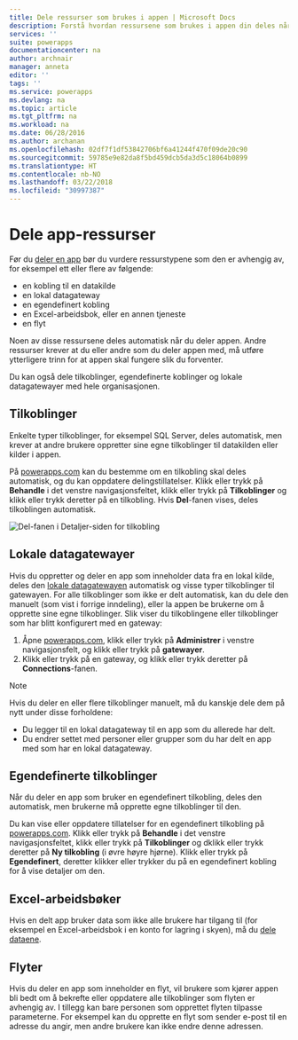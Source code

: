 ```yaml
---
title: Dele ressurser som brukes i appen | Microsoft Docs
description: Forstå hvordan ressursene som brukes i appen din deles når en app er delt
services: ''
suite: powerapps
documentationcenter: na
author: archnair
manager: anneta
editor: ''
tags: ''
ms.service: powerapps
ms.devlang: na
ms.topic: article
ms.tgt_pltfrm: na
ms.workload: na
ms.date: 06/28/2016
ms.author: archanan
ms.openlocfilehash: 02df7f1df53842706bf6a41244f470f09de20c90
ms.sourcegitcommit: 59785e9e82da8f5bd459dcb5da3d5c18064b0899
ms.translationtype: HT
ms.contentlocale: nb-NO
ms.lasthandoff: 03/22/2018
ms.locfileid: "30997387"
---
```

# <a name="share-app-resources"></a>Dele app-ressurser
Før du [deler en app](share-app.md) bør du vurdere ressurstypene som den er avhengig av, for eksempel ett eller flere av følgende:

* en kobling til en datakilde
* en lokal datagateway
* en egendefinert kobling
* en Excel-arbeidsbok, eller en annen tjeneste
* en flyt

Noen av disse ressursene deles automatisk når du deler appen. Andre ressurser krever at du eller andre som du deler appen med, må utføre ytterligere trinn for at appen skal fungere slik du forventer.

Du kan også dele tilkoblinger, egendefinerte koblinger og lokale datagatewayer med hele organisasjonen.

## <a name="connections"></a>Tilkoblinger
Enkelte typer tilkoblinger, for eksempel SQL Server, deles automatisk, men krever at andre brukere oppretter sine egne tilkoblinger til datakilden eller kilder i appen.

På [powerapps.com](https://web.powerapps.com) kan du bestemme om en tilkobling skal deles automatisk, og du kan oppdatere delingstillatelser. Klikk eller trykk på **Behandle** i det venstre navigasjonsfeltet, klikk eller trykk på **Tilkoblinger** og klikk eller trykk deretter på en tilkobling. Hvis **Del**-fanen vises, deles tilkoblingen automatisk.

  ![Del-fanen i Detaljer-siden for tilkobling](./media/share-app-resources/shared-connections.png)

## <a name="on-premises-data-gateways"></a>Lokale datagatewayer
Hvis du oppretter og deler en app som inneholder data fra en lokal kilde, deles den [lokale datagatewayen](gateway-management.md) automatisk og visse typer tilkoblinger til gatewayen. For alle tilkoblinger som ikke er delt automatisk, kan du dele den manuelt (som vist i forrige inndeling), eller la appen be brukerne om å opprette sine egne tilkoblinger. Slik viser du tilkoblingene eller tilkoblinger som har blitt konfigurert med en gateway:

1. Åpne [powerapps.com](https://web.powerapps.com), klikk eller trykk på **Administrer** i venstre navigasjonsfelt, og klikk eller trykk på **gatewayer**.
2. Klikk eller trykk på en gateway, og klikk eller trykk deretter på **Connections**-fanen.

> [!NOTE]
> Hvis du deler en eller flere tilkoblinger manuelt, må du kanskje dele dem på nytt under disse forholdene:

* Du legger til en lokal datagateway til en app som du allerede har delt.
* Du endrer settet med personer eller grupper som du har delt en app med som har en lokal datagateway.

## <a name="custom-connectors"></a>Egendefinerte tilkoblinger
Når du deler en app som bruker en egendefinert tilkobling, deles den automatisk, men brukerne må opprette egne tilkoblinger til den.

Du kan vise eller oppdatere tillatelser for en egendefinert tilkobling på [powerapps.com](https://web.powerapps.com). Klikk eller trykk på **Behandle** i det venstre navigasjonsfeltet, klikk eller trykk på **Tilkoblinger** og dklikk eller trykk deretter på **Ny tilkobling** (i øvre høyre hjørne). Klikk eller trykk på **Egendefinert**, deretter klikker eller trykker du på en egendefinert kobling for å vise detaljer om den.

## <a name="excel-workbooks"></a>Excel-arbeidsbøker
Hvis en delt app bruker data som ikke alle brukere har tilgang til (for eksempel en Excel-arbeidsbok i en konto for lagring i skyen), må du [dele dataene](share-app-data.md).

## <a name="flows"></a>Flyter
Hvis du deler en app som inneholder en flyt, vil brukere som kjører appen bli bedt om å bekrefte eller oppdatere alle tilkoblinger som flyten er avhengig av. I tillegg kan bare personen som opprettet flyten tilpasse parameterne. For eksempel kan du opprette en flyt som sender e-post til en adresse du angir, men andre brukere kan ikke endre denne adressen.

